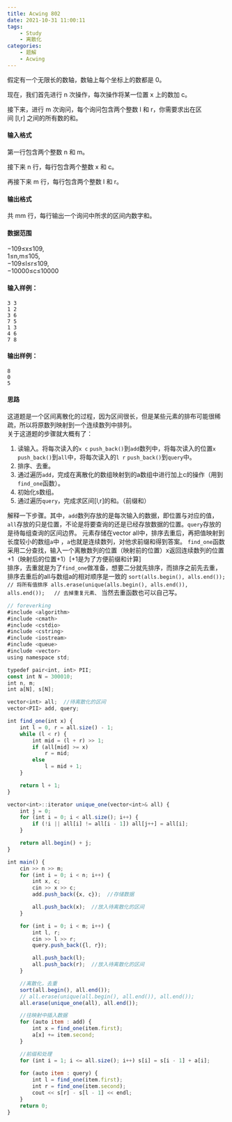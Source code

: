 ```yaml
---
title: Acwing 802
date: 2021-10-31 11:00:11
tags: 
    - Study
    - 离散化
categories: 
    - 题解
    - Acwing
---
```

假定有一个无限长的数轴，数轴上每个坐标上的数都是 0。

现在，我们首先进行 n 次操作，每次操作将某一位置 x 上的数加 c。

接下来，进行 m 次询问，每个询问包含两个整数 l 和 r，你需要求出在区间 [l,r] 之间的所有数的和。
#### 输入格式

第一行包含两个整数 n 和 m。

接下来 n 行，每行包含两个整数 x 和 c。

再接下来 m 行，每行包含两个整数 l 和 r。

#### 输出格式

共 mm 行，每行输出一个询问中所求的区间内数字和。
#### 数据范围

−109≤x≤109,  
1≤n,m≤105,  
−109≤l≤r≤109,  
−10000≤c≤10000  
#### 输入样例：

```
3 3
1 2
3 6
7 5
1 3
4 6
7 8
```

#### 输出样例：

```
8
0
5
```
#### 思路
这道题是一个区间离散化的过程，因为区间很长，但是某些元素的排布可能很稀疏，所以将原数列映射到一个连续数列中排列。  
关于这道题的步骤就大概有了：
1. 读输入。将每次读入的`x c` `push_back()`到`add`数列中，将每次读入的位置`x` `push_back()`到`all`中，将每次读入的`l r` `push_back()`到`query`中。
2. 排序、去重。
3. 通过遍历`add`，完成在离散化的数组映射到的a数组中进行加上c的操作（用到`find_one`函数）。
4. 初始化s数组。
5. 通过遍历`query`，完成求区间[l,r]的和。（前缀和）

解释一下步骤。其中，`add`数列存放的是每次输入的数据，即位置与对应的值，`all`存放的只是位置，不论是将要查询的还是已经存放数据的位置。`query`存放的是待每组查询的区间边界。 元素存储在vector<int> all中，排序去重后，再把值映射到长度较小的数组`a`中 ，`a`也就是连续数列，对他求前缀和得到答案。
`find_one`函数采用二分查找，输入一个离散数列的位置（映射前的位置）x返回连续数列的位置+1（映射后的位置+1）[+1是为了方便前缀和计算]  
排序，去重就是为了`find_one`做准备，想要二分就先排序，而排序之前先去重，排序去重后的all与数组a的相对顺序是一致的
`sort(alls.begin(), alls.end()); // 将所有值排序
alls.erase(unique(alls.begin(), alls.end()), alls.end());   // 去掉重复元素、`
当然去重函数也可以自己写。
```js
// foreverking
#include <algorithm>
#include <cmath>
#include <cstdio>
#include <cstring>
#include <iostream>
#include <queue>
#include <vector>
using namespace std;

typedef pair<int, int> PII;
const int N = 300010;
int n, m;
int a[N], s[N];

vector<int> all;  //待离散化的区间
vector<PII> add, query;

int find_one(int x) {
    int l = 0, r = all.size() - 1;
    while (l < r) {
        int mid = (l + r) >> 1;
        if (all[mid] >= x)
            r = mid;
        else
            l = mid + 1;
    }

    return l + 1;
}

vector<int>::iterator unique_one(vector<int>& all) {
    int j = 0;
    for (int i = 0; i < all.size(); i++) {
        if (!i || all[i] != all[i - 1]) all[j++] = all[i];
    }

    return all.begin() + j;
}

int main() {
    cin >> n >> m;
    for (int i = 0; i < n; i++) {
        int x, c;
        cin >> x >> c;
        add.push_back({x, c});  //存储数据

        all.push_back(x);  //放入待离散化的区间
    }

    for (int i = 0; i < m; i++) {
        int l, r;
        cin >> l >> r;
        query.push_back({l, r});

        all.push_back(l);
        all.push_back(r);  //放入待离散化的区间
    }

    //离散化，去重
    sort(all.begin(), all.end());
    // all.erase(unique(all.begin(), all.end()), all.end());
    all.erase(unique_one(all), all.end());

    //往映射中插入数据
    for (auto item : add) {
        int x = find_one(item.first);
        a[x] += item.second;
    }

    //前缀和处理
    for (int i = 1; i <= all.size(); i++) s[i] = s[i - 1] + a[i];
    
    for (auto item : query) {
        int l = find_one(item.first);
        int r = find_one(item.second);
        cout << s[r] - s[l - 1] << endl;
    }
    return 0;
}
```